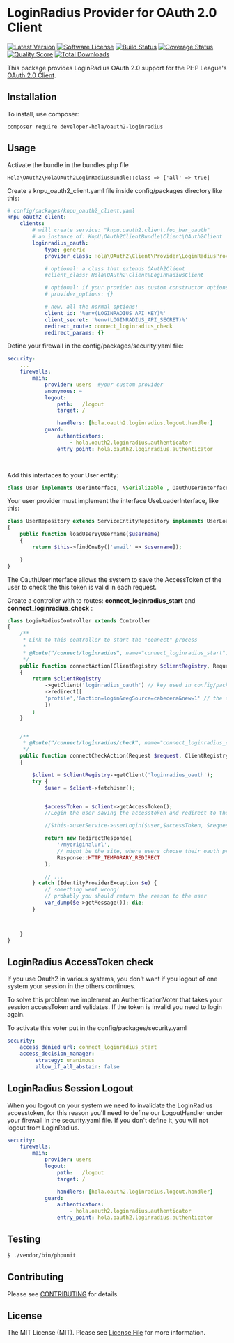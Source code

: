 # LoginRadius Provider for OAuth 2.0 Client
[![Latest Version](https://img.shields.io/github/v/release/developer-hola/oauth2-loginradius.svg?style=flat-square)](https://github.com/developer-hola/oauth2-loginradius/releases)
[![Software License](https://img.shields.io/badge/license-MIT-brightgreen.svg?style=flat-square)](LICENSE.md)
[![Build Status](https://img.shields.io/travis/developer-hola/oauth2-loginradius/master.svg?style=flat-square)](https://travis-ci.org/developer-hola/oauth2-loginradius)
[![Coverage Status](https://img.shields.io/scrutinizer/coverage/g/developer-hola/oauth2-loginradius.svg?style=flat-square)](https://scrutinizer-ci.com/g/developer-hola/oauth2-loginradius/code-structure)
[![Quality Score](https://img.shields.io/scrutinizer/g/developer-hola/oauth2-loginradius.svg?style=flat-square)](https://scrutinizer-ci.com/g/developer-hola/oauth2-loginradius)
[![Total Downloads](https://img.shields.io/packagist/dt/developer-hola/oauth2-loginradius.svg?style=flat-square)](https://packagist.org/packages/developer-hola/oauth2-loginradius)

This package provides LoginRadius OAuth 2.0 support for the PHP League's [OAuth 2.0 Client](https://github.com/thephpleague/oauth2-client).

## Installation

To install, use composer:

```
composer require developer-hola/oauth2-loginradius
```

## Usage

Activate the bundle in the bundles.php file

```
Hola\OAuth2\HolaOAuth2LoginRadiusBundle::class => ['all' => true]
```

Create a knpu_oauth2_client.yaml file inside config/packages directory like this:
```yaml
# config/packages/knpu_oauth2_client.yaml
knpu_oauth2_client:
    clients:
        # will create service: "knpu.oauth2.client.foo_bar_oauth"
        # an instance of: KnpU\OAuth2ClientBundle\Client\OAuth2Client
        loginradius_oauth:
            type: generic
            provider_class: Hola\OAuth2\Client\Provider\LoginRadiusProvider

            # optional: a class that extends OAuth2Client
            #client_class: Hola\OAuth2\Client\LoginRadiusClient

            # optional: if your provider has custom constructor options
            # provider_options: {}

            # now, all the normal options!
            client_id: '%env(LOGINRADIUS_API_KEY)%'
            client_secret: '%env(LOGINRADIUS_API_SECRET)%'
            redirect_route: connect_loginradius_check
            redirect_params: {}

```

Define your firewall in the config/packages/security.yaml file:
```yaml
security:
    ...
    firewalls:
        main:
            provider: users  #your custom provider
            anonymous: ~
            logout:
                path:   /logout
                target: /

                handlers: [hola.oauth2.loginradius.logout.handler]  
            guard:
                authenticators:
                    - hola.oauth2.loginradius.authenticator
                entry_point: hola.oauth2.loginradius.authenticator

         
```
Add this interfaces to your User entity:

```php
class User implements UserInterface, \Serializable , OauthUserInterface
```

Your user provider must implement the interface UseLoaderInterface, like this:

```php
class UserRepository extends ServiceEntityRepository implements UserLoaderInterface
{
    public function loadUserByUsername($username)
    {
        return $this->findOneBy(['email' => $username]);

    }
}
```

The OauthUserInterface allows the system to save the AccessToken of the user to check the this token is valid in each request.

Create a controller with to routes: **connect_loginradius_start** and **connect_loginradius_check** :

```php
class LoginRadiusController extends Controller
{
    /**
     * Link to this controller to start the "connect" process
     *
     * @Route("/connect/loginradius", name="connect_loginradius_start")
     */
    public function connectAction(ClientRegistry $clientRegistry, Request $request)
    {
        return $clientRegistry
            ->getClient('loginradius_oauth') // key used in config/packages/knpu_oauth2_client.yaml
            ->redirect([
	    	'profile','&action=login&regSource=cabecera&new=1' // the scopes you want to access
            ])
        ;
	}


    /**
     * @Route("/connect/loginradius/check", name="connect_loginradius_check")
     */
    public function connectCheckAction(Request $request, ClientRegistry $clientRegistry)
    {

        $client = $clientRegistry->getClient('loginradius_oauth');
        try {
            $user = $client->fetchUser();


            $accessToken = $client->getAccessToken();
            //Login the user saving the accesstoken and redirect to the original url

            //$this->userService->userLogin($user,$accessToken, $request);

            return new RedirectResponse(
                '/myoriginalurl',
                // might be the site, where users choose their oauth provider
                Response::HTTP_TEMPORARY_REDIRECT
            );

            // ...
        } catch (IdentityProviderException $e) {
            // something went wrong!
            // probably you should return the reason to the user
            var_dump($e->getMessage()); die;
        }



    }
}
```


## LoginRadius AccessToken check

If you use Oauth2 in various systems, you don't want if you logout of one system your session in the others continues.

To solve this problem we implement an AuthenticationVoter that takes your session accessToken and validates. If the token is invalid you need to login again.

To activate this voter put in the config/packages/security.yaml

```yaml
security:
    access_denied_url: connect_loginradius_start
    access_decision_manager:
         strategy: unanimous
         allow_if_all_abstain: false
```

## LoginRadius Session Logout

When you logout on your system we need to invalidate the LoginRadius accesstoken, for this reason you'll need to define our LogoutHandler under your firewall in the security.yaml file. If you don't define it, you will not logout from LoginRadius.
```yaml
security:
    firewalls:
        main:
            provider: users
            logout:
                path:   /logout
                target: /

                handlers: [hola.oauth2.loginradius.logout.handler]
            guard:
                authenticators:
                    - hola.oauth2.loginradius.authenticator
                entry_point: hola.oauth2.loginradius.authenticator

```

## Testing

``` bash
$ ./vendor/bin/phpunit
```

## Contributing

Please see [CONTRIBUTING](https://github.com/thephpleague/oauth2-github/blob/master/CONTRIBUTING.md) for details.

## License

The MIT License (MIT). Please see [License File](https://github.com/thephpleague/oauth2-github/blob/master/LICENSE) for more information.
